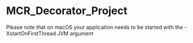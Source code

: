 # MCR_Decorator_Project

Please note that on macOS your application needs to be started with the -XstartOnFirstThread JVM argument
